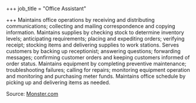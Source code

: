 +++
job_title = "Office Assistant"

+++
Maintains office operations by receiving and distributing communications; collecting and mailing correspondence and copying information. Maintains supplies by checking stock to determine inventory levels; anticipating requirements; placing and expediting orders; verifying receipt; stocking items and delivering supplies to work stations. Serves customers by backing up receptionist; answering questions; forwarding messages; confirming customer orders and keeping customers informed of order status. Maintains equipment by completing preventive maintenance; troubleshooting failures; calling for repairs; monitoring equipment operation and monitoring and purchasing meter funds. Maintains office schedule by picking up and delivering items as needed.

Source: [Monster.com](https://hiring.monster.com/employer-resources/job-description-templates/office-assistant-job-description-sample/ "Monster")